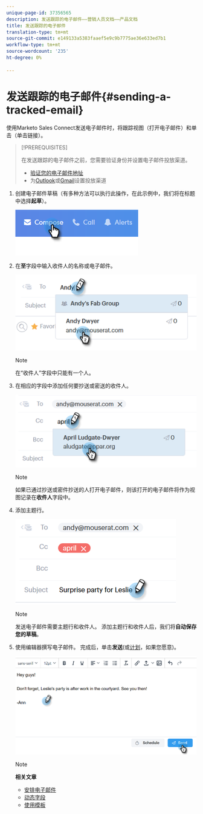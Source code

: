 ```yaml
---
unique-page-id: 37356565
description: 发送跟踪的电子邮件——营销人员文档——产品文档
title: 发送跟踪的电子邮件
translation-type: tm+mt
source-git-commit: e149133a5383faaef5e9c9b7775ae36e633ed7b1
workflow-type: tm+mt
source-wordcount: '235'
ht-degree: 0%

---
```



# 发送跟踪的电子邮件{#sending-a-tracked-email}

使用Marketo Sales Connect发送电子邮件时，将跟踪视图（打开电子邮件）和单击（单击链接）。

>[!PREREQUISITES]
>
>在发送跟踪的电子邮件之前，您需要验证身份并设置电子邮件投放渠道。
>
>* [验证您的电子邮件地址](http://docs.marketo.com/x/ewPh)
>* 为[Outlook](http://docs.marketo.com/x/Z4AOAQ)或[Gmail](http://docs.marketo.com/x/kYMOAQ)设置投放渠道

>



1. 创建电子邮件草稿（有多种方法可以执行此操作，在此示例中，我们将在标题中选择&#x200B;**起草**）。

   ![](assets/one.png)

1. 在&#x200B;**至**&#x200B;字段中输入收件人的名称或电子邮件。

   ![](assets/two.png)

   >[!NOTE]
   >
   >在“收件人”字段中只能有一个人。

1. 在相应的字段中添加任何要抄送或密送的收件人。

   ![](assets/three.png)

   >[!NOTE]
   >
   >如果已通过抄送或密件抄送的人打开电子邮件，则该打开的电子邮件将作为视图记录在&#x200B;**收件人**&#x200B;字段中。

1. 添加主题行。

   ![](assets/four.png)

   >[!NOTE]
   >
   >发送电子邮件需要主题行和收件人。 添加主题行和收件人后，我们将&#x200B;**自动保存您的草稿**。

1. 使用编辑器撰写电子邮件。 完成后，单击&#x200B;**发送**(或[计划](http://docs.marketo.com/x/GAQ6Ag)，如果您愿意)。

   ![](assets/five.png)

   >[!NOTE]
   >
   >**相关文章**
   >
   >    
   >    
   >    * [安排电子邮件](http://docs.marketo.com/x/GAQ6Ag)
   >    * [动态字段](http://docs.marketo.com/x/wwDb)
   >    * [使用模板](http://docs.marketo.com/display/DOCS/Templates)



